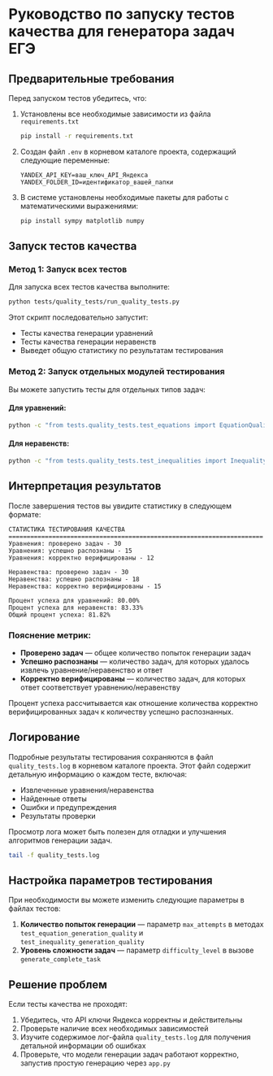# Руководство по запуску тестов качества для генератора задач ЕГЭ

## Предварительные требования

Перед запуском тестов убедитесь, что:

1. Установлены все необходимые зависимости из файла `requirements.txt`
   ```bash
   pip install -r requirements.txt
   ```

2. Создан файл `.env` в корневом каталоге проекта, содержащий следующие переменные:
   ```
   YANDEX_API_KEY=ваш_ключ_API_Яндекса
   YANDEX_FOLDER_ID=идентификатор_вашей_папки
   ```

3. В системе установлены необходимые пакеты для работы с математическими выражениями:
   ```bash
   pip install sympy matplotlib numpy
   ```

## Запуск тестов качества

### Метод 1: Запуск всех тестов

Для запуска всех тестов качества выполните:

```bash
python tests/quality_tests/run_quality_tests.py
```

Этот скрипт последовательно запустит:
- Тесты качества генерации уравнений
- Тесты качества генерации неравенств
- Выведет общую статистику по результатам тестирования

### Метод 2: Запуск отдельных модулей тестирования

Вы можете запустить тесты для отдельных типов задач:

#### Для уравнений:
```bash
python -c "from tests.quality_tests.test_equations import EquationQualityTest; EquationQualityTest().test_equation_generation_quality()"
```

#### Для неравенств:
```bash
python -c "from tests.quality_tests.test_inequalities import InequalityQualityTest; InequalityQualityTest().test_inequality_generation_quality()"
```

## Интерпретация результатов

После завершения тестов вы увидите статистику в следующем формате:

```
СТАТИСТИКА ТЕСТИРОВАНИЯ КАЧЕСТВА
======================================================================
Уравнения: проверено задач - 30
Уравнения: успешно распознаны - 15
Уравнения: корректно верифицированы - 12

Неравенства: проверено задач - 30
Неравенства: успешно распознаны - 18
Неравенства: корректно верифицированы - 15

Процент успеха для уравнений: 80.00%
Процент успеха для неравенств: 83.33%
Общий процент успеха: 81.82%
```

### Пояснение метрик:

- **Проверено задач** — общее количество попыток генерации задач
- **Успешно распознаны** — количество задач, для которых удалось извлечь уравнение/неравенство и ответ
- **Корректно верифицированы** — количество задач, для которых ответ соответствует уравнению/неравенству

Процент успеха рассчитывается как отношение количества корректно верифицированных задач к количеству успешно распознанных.

## Логирование

Подробные результаты тестирования сохраняются в файл `quality_tests.log` в корневом каталоге проекта. 
Этот файл содержит детальную информацию о каждом тесте, включая:

- Извлеченные уравнения/неравенства
- Найденные ответы
- Ошибки и предупреждения
- Результаты проверки

Просмотр лога может быть полезен для отладки и улучшения алгоритмов генерации задач.

```bash
tail -f quality_tests.log
```

## Настройка параметров тестирования

При необходимости вы можете изменить следующие параметры в файлах тестов:

1. **Количество попыток генерации** — параметр `max_attempts` в методах `test_equation_generation_quality` и `test_inequality_generation_quality`
2. **Уровень сложности задач** — параметр `difficulty_level` в вызове `generate_complete_task`

## Решение проблем

Если тесты качества не проходят:

1. Убедитесь, что API ключи Яндекса корректны и действительны
2. Проверьте наличие всех необходимых зависимостей
3. Изучите содержимое лог-файла `quality_tests.log` для получения детальной информации об ошибках
4. Проверьте, что модели генерации задач работают корректно, запустив простую генерацию через `app.py` 
